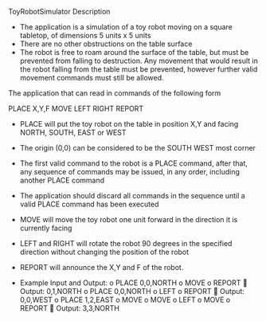 ToyRobotSimulator
Description
-	The application is a simulation of a toy robot moving on a square tabletop, of dimensions 5 units x 5 units
-	There are no other obstructions on the table surface
-	The robot is free to roam around the surface of the table, but must be prevented from falling to destruction. 
Any movement that would result in the robot falling from the table must be prevented, however further valid movement commands must 
still be allowed.

The application that can read in commands of the following form

PLACE X,Y,F
MOVE
LEFT
RIGHT
REPORT

-	PLACE will put the toy robot on the table in position X,Y and facing NORTH, SOUTH, EAST or WEST
-	The origin (0,0) can be considered to be the SOUTH WEST most corner
-	The first valid command to the robot is a PLACE command, after that, any sequence of commands may be issued, in any order, including another PLACE command
-	The application should discard all commands in the sequence until a valid PLACE command has been executed
-	MOVE will move the toy robot one unit forward in the direction it is currently facing
-	LEFT and RIGHT will rotate the robot 90 degrees in the specified direction without changing the position of the robot
-	REPORT will announce the X,Y and F of the robot. 

-	Example Input and Output:
o	PLACE 0,0,NORTH
o	MOVE
o	REPORT
	Output: 0,1,NORTH
o	PLACE 0,0,NORTH
o	LEFT
o	REPORT
	Output: 0,0,WEST
o	PLACE 1,2,EAST
o	MOVE
o	MOVE
o	LEFT
o	MOVE
o	REPORT
	Output: 3,3,NORTH
